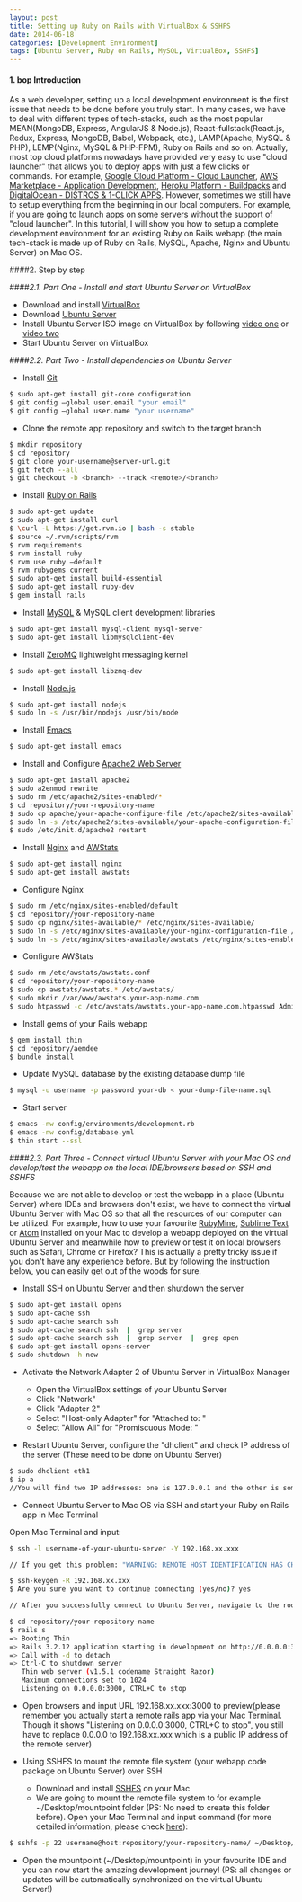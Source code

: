 ```yaml
---
layout: post
title: Setting up Ruby on Rails with VirtualBox & SSHFS
date: 2014-06-18
categories: [Development Environment]
tags: [Ubuntu Server, Ruby on Rails, MySQL, VirtualBox, SSHFS]
---
```


#### 1. bop Introduction

As a web developer, setting up a local development environment is the first issue that needs to be done before you truly start. In many cases, we have to deal with different types of tech-stacks, such as the most popular MEAN(MongoDB, Express, AngularJS & Node.js), React-fullstack(React.js, Redux, Express, MongoDB, Babel, Webpack, etc.), LAMP(Apache, MySQL & PHP), LEMP(Nginx, MySQL & PHP-FPM), Ruby on Rails and so on. Actually, most top cloud platforms nowadays have provided very easy to use "cloud launcher" that allows you to deploy apps with just a few clicks or commands. For example, [Google Cloud Platform - Cloud Launcher](https://cloud.google.com/launcher/?cat=INFRASTRUCTURE), [AWS Marketplace - Application Development](https://aws.amazon.com/marketplace/b/2649279011/ref=gtw_navlft_node_2649279011?page=1&category=2649279011), [Heroku Platform - Buildpacks](https://elements.heroku.com/buildpacks) and [DigitalOcean - DISTROS & 1-CLICK APPS](https://www.digitalocean.com/features/one-click-apps/). However, sometimes we still have to setup everything from the beginning in our local computers. For example, if you are going to launch apps on some servers without the support of "cloud launcher". In this tutorial, I will show you how to setup a complete development environment for an existing Ruby on Rails webapp (the main tech-stack is made up of Ruby on Rails, MySQL, Apache, Nginx and Ubuntu Server) on Mac OS. 


####2. Step by step

####*2.1. Part One - Install and start Ubuntu Server on VirtualBox*

* Download and install [VirtualBox](https://www.virtualbox.org/wiki/Downloads)
* Download [Ubuntu Server](http://www.ubuntu.com/download/server)
* Install Ubuntu Server ISO image on VirtualBox by following [video one](https://www.youtube.com/watch?v=HjuazgdyAdc) or [video two](https://www.youtube.com/watch?v=MaAqAx77COM)
* Start Ubuntu Server on VirtualBox

####*2.2. Part Two - Install dependencies on Ubuntu Server*

* Install [Git](https://git-scm.com/)

```bash
$ sudo apt-get install git-core configuration
$ git config —global user.email "your email"
$ git config —global user.name "your username"
```

* Clone the remote app repository and switch to the target branch

```bash
$ mkdir repository
$ cd repository
$ git clone your-username@server-url.git
$ git fetch --all
$ git checkout -b <branch> --track <remote>/<branch>
```

* Install [Ruby on Rails](http://rubyonrails.org/)

```bash
$ sudo apt-get update
$ sudo apt-get install curl
$ \curl -L https://get.rvm.io | bash -s stable
$ source ~/.rvm/scripts/rvm
$ rvm requirements
$ rvm install ruby
$ rvm use ruby —default
$ rvm rubygems current
$ sudo apt-get install build-essential
$ sudo apt-get install ruby-dev
$ gem install rails
```

* Install [MySQL](https://www.mysql.com/) & MySQL client development libraries

```bash
$ sudo apt-get install mysql-client mysql-server
$ sudo apt-get install libmysqlclient-dev
```

* Install [ZeroMQ](http://zeromq.org/) lightweight messaging kernel

```bash
$ sudo apt-get install libzmq-dev
``` 

* Install [Node.js](https://nodejs.org/en/)

```bash
$ sudo apt-get install nodejs
$ sudo ln -s /usr/bin/nodejs /usr/bin/node
``` 

* Install [Emacs](https://www.gnu.org/software/emacs/manual/html_node/emacs/index.html)

```bash
$ sudo apt-get install emacs
``` 

* Install and Configure [Apache2 Web Server](https://help.ubuntu.com/lts/serverguide/httpd.html)

```bash
$ sudo apt-get install apache2
$ sudo a2enmod rewrite
$ sudo rm /etc/apache2/sites-enabled/*
$ cd repository/your-repository-name
$ sudo cp apache/your-apache-configure-file /etc/apache2/sites-available/
$ sudo ln -s /etc/apache2/sites-available/your-apache-configuration-file /etc/apache2/sites-enabled/
$ sudo /etc/init.d/apache2 restart
``` 

* Install [Nginx](http://nginx.org/) and [AWStats](http://www.awstats.org/)

```bash
$ sudo apt-get install nginx
$ sudo apt-get install awstats
``` 

* Configure Nginx

```bash
$ sudo rm /etc/nginx/sites-enabled/default
$ cd repository/your-repository-name
$ sudo cp nginx/sites-available/* /etc/nginx/sites-available/
$ sudo ln -s /etc/nginx/sites-available/your-nginx-configuration-file /etc/nginx/sites-enabled/
$ sudo ln -s /etc/nginx/sites-available/awstats /etc/nginx/sites-enabled/
```

* Configure AWStats

```bash
$ sudo rm /etc/awstats/awstats.conf
$ cd repository/your-repository-name
$ sudo cp awstats/awstats.* /etc/awstats/
$ sudo mkdir /var/www/awstats.your-app-name.com
$ sudo htpasswd -c /etc/awstats/awstats.your-app-name.com.htpasswd Admin
```

* Install gems of your Rails webapp

```bash
$ gem install thin
$ cd repository/aemdee
$ bundle install
```

* Update MySQL database by the existing database dump file

```bash
$ mysql -u username -p password your-db < your-dump-file-name.sql
```

* Start server

```bash
$ emacs -nw config/environments/development.rb
$ emacs -nw config/database.yml
$ thin start --ssl
```


####*2.3. Part Three - Connect virtual Ubuntu Server with your Mac OS and develop/test the webapp on the local IDE/browsers based on SSH and SSHFS*

Because we are not able to develop or test the webapp in a place (Ubuntu Server) where IDEs and browsers don't exist, we have to connect the virtual Ubuntu Server with Mac OS so that all the resources of our computer can be utilized. For example, how to use your favourite [RubyMine](https://www.jetbrains.com/ruby/), [Sublime Text](http://www.sublimetext.com/) or [Atom](https://atom.io/) installed on your Mac to develop a webapp deployed on the virtual Ubuntu Server and meanwhile how to preview or test it on local browsers such as Safari, Chrome or Firefox? This is actually a pretty tricky issue if you don't have any experience before. But by following the instruction below, you can easily get out of the woods for sure.

* Install SSH on Ubuntu Server and then shutdown the server

```bash
$ sudo apt-get install opens
$ sudo apt-cache ssh
$ sudo apt-cache search ssh
$ sudo apt-cache search ssh  |  grep server
$ sudo apt-cache search ssh  |  grep server  |  grep open
$ sudo apt-get install opens-server
$ sudo shutdown -h now
```

* Activate the Network Adapter 2 of Ubuntu Server in VirtualBox Manager

    * Open the VirtualBox settings of your Ubuntu Server
    * Click "Network"
    * Click "Adapter 2"
    * Select "Host-only Adapter" for "Attached to: "
    * Select "Allow All" for "Promiscuous Mode: "

* Restart Ubuntu Server, configure the "dhclient" and check IP address of the server (These need to be done on Ubuntu Server)

```bash
$ sudo dhclient eth1
$ ip a
//You will find two IP addresses: one is 127.0.0.1 and the other is something like 192.168.xx.xxx which will be our target.
```

* Connect Ubuntu Server to Mac OS via SSH and start your Ruby on Rails app in Mac Terminal

Open Mac Terminal and input:
```bash
$ ssh -l username-of-your-ubuntu-server -Y 192.168.xx.xxx

// If you get this problem: "WARNING: REMOTE HOST IDENTIFICATION HAS CHANGED!", you can resolve it by commands below:

$ ssh-keygen -R 192.168.xx.xxx
$ Are you sure you want to continue connecting (yes/no)? yes

// After you successfully connect to Ubuntu Server, navigate to the root of your code package(in this example, the path is /repository/your-repository-name):

$ cd repository/your-repository-name
$ rails s
=> Booting Thin
=> Rails 3.2.12 application starting in development on http://0.0.0.0:3000
=> Call with -d to detach
=> Ctrl-C to shutdown server
   Thin web server (v1.5.1 codename Straight Razor)
   Maximum connections set to 1024
   Listening on 0.0.0.0:3000, CTRL+C to stop
```

* Open browsers and input URL 192.168.xx.xxx:3000 to preview(please remember you actually start a remote rails app via your Mac Terminal. Though it shows "Listening on 0.0.0.0:3000, CTRL+C to stop", you still have to replace 0.0.0.0 to 192.168.xx.xxx which is a public IP address of the remote server)

* Using SSHFS to mount the remote file system (your webapp code package on Ubuntu Server) over SSH

    * Download and install [SSHFS](http://fuse.sourceforge.net/sshfs.html) on your Mac
    * We are going to mount the remote file system to for example ~/Desktop/mountpoint folder (PS: No need to create this folder before). Open your Mac Terminal and input command (for more detailed information, please check [here](https://github.com/osxfuse/osxfuse/wiki/SSHFS)):
    
```bash
$ sshfs -p 22 username@host:repository/your-repository-name/ ~/Desktop/mountpoint -oauto_cache,reconnect,defer_permissions,noappledouble,negative_vncache,volname=xxx
```

* Open the mountpoint (~/Desktop/mountpoint) in your favourite IDE and you can now start the amazing development journey! (PS: all changes or updates will be automatically synchronized on the virtual Ubuntu Server!)
